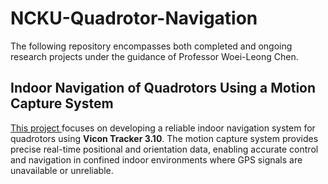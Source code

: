 # NCKU-Quadrotor-Navigation

The following repository encompasses both completed and ongoing research projects under the guidance of Professor Woei-Leong Chen.

## Indoor Navigation of Quadrotors Using a Motion Capture System

[This project ](https://github.com/Lee-Chun-Yi/NCKU-Quadrotor-Navigation/blob/c2292256f3e641feb2b8fff336402041ceb46454/Quadrotor%20Control%20System.md)focuses on developing a reliable indoor navigation system for quadrotors using **Vicon Tracker 3.10**. The motion capture system provides precise real-time positional and orientation data, enabling accurate control and navigation in confined indoor environments where GPS signals are unavailable or unreliable.
